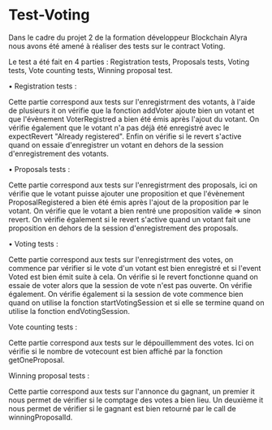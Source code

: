 # Test-Voting

Dans le cadre du projet 2 de la formation développeur Blockchain Alyra nous avons été amené à réaliser des tests sur le contract Voting.

Le test a été fait en 4 parties : Registration tests, Proposals tests, Voting tests, Vote counting tests, Winning proposal test.

• Registration tests :

Cette partie correspond aux tests sur l'enregistrment des votants, à l'aide de plusieurs it on vérifie que la fonction addVoter ajoute bien un votant et que l'évènement VoterRegistred a bien été émis après l'ajout du votant. On vérifie également que le votant n'a pas déjà été enregistré avec le expectRevert "Already registered". Enfin on vérifie si le revert s'active quand on essaie d'enregistrer un votant en dehors de la session d'enregistrement des votants.

• Proposals tests :

Cette partie correspond aux tests sur l'enregistrment des proposals, ici on vérifie que le votant puisse ajouter une proposition et que l'évènement ProposalRegistered a bien été émis après l'ajout de la proposition par le votant. On vérifie que le votant a bien rentré une proposition valide => sinon revert. On vérifie également si le revert s'active quand un votant fait une proposition en dehors de la session d'enregistrement des proposals.

• Voting tests :

Cette partie correspond aux tests sur l'enregistrment des votes, on commence par vérifier si le vote d'un votant est bien enregistré et si l'event Voted est bien émit suite à cela. On vérifie si le revert fonctionne quand on essaie de voter alors que la session de vote n'est pas ouverte. On vérifie également. On vérifie également si la session de vote commence bien quand on utilise la fonction startVotingSession et si elle se termine quand on utilise la fonction endVotingSession.

Vote counting tests :

Cette partie correspond aux tests sur le dépouillemment des votes. Ici on vérifie si le nombre de votecount est bien affiché par la fonction getOneProposal.

Winning proposal tests :

Cette partie correspond aux tests sur l'annonce du gagnant, un premier it nous permet de vérifier si le comptage des votes a bien lieu. Un deuxième it nous permet de vérifier si le gagnant est bien retourné par le call de winningProposalId.
